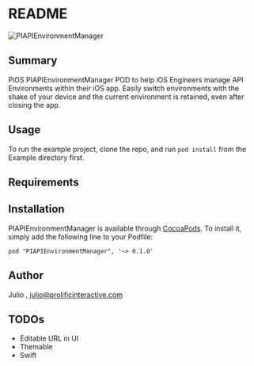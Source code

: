 # README #

![PIAPIEnvironmentManager](https://www.dropbox.com/s/k6lxr5ndz57wwjx/apienvironmentmanager.gif?raw=1)

## Summary 

PiOS PIAPIEnvironmentManager POD to help iOS Engineers manage API Environments within their iOS app. Easily switch environments with the shake of your device and the current environment is retained, even after closing the app.

## Usage

To run the example project, clone the repo, and run `pod install` from the Example directory first.

## Requirements

## Installation

PIAPIEnvironmentManager is available through [CocoaPods](http://cocoapods.org). To install
it, simply add the following line to your Podfile:

    pod "PIAPIEnvironmentManager", '~> 0.1.0'

## Author 

Julio , julio@prolificinteractive.com

## TODOs 

* Editable URL in UI
* Themable
* Swift